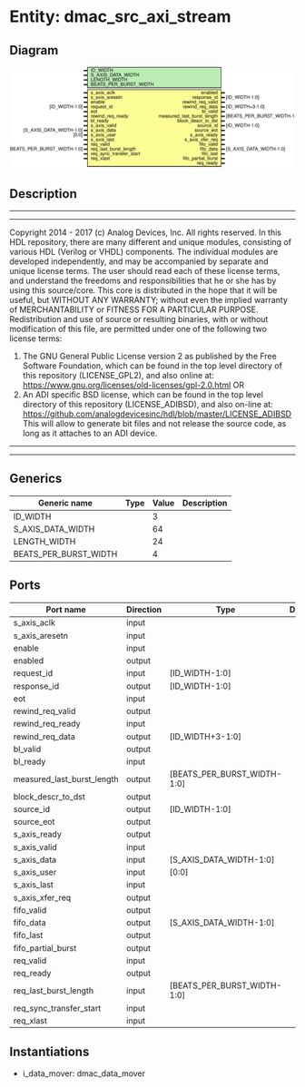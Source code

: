# Entity: dmac_src_axi_stream

## Diagram

![Diagram](src_axi_stream.svg "Diagram")
## Description

***************************************************************************
 ***************************************************************************
 Copyright 2014 - 2017 (c) Analog Devices, Inc. All rights reserved.
 In this HDL repository, there are many different and unique modules, consisting
 of various HDL (Verilog or VHDL) components. The individual modules are
 developed independently, and may be accompanied by separate and unique license
 terms.
 The user should read each of these license terms, and understand the
 freedoms and responsibilities that he or she has by using this source/core.
 This core is distributed in the hope that it will be useful, but WITHOUT ANY
 WARRANTY; without even the implied warranty of MERCHANTABILITY or FITNESS FOR
 A PARTICULAR PURPOSE.
 Redistribution and use of source or resulting binaries, with or without modification
 of this file, are permitted under one of the following two license terms:
   1. The GNU General Public License version 2 as published by the
      Free Software Foundation, which can be found in the top level directory
      of this repository (LICENSE_GPL2), and also online at:
      <https://www.gnu.org/licenses/old-licenses/gpl-2.0.html>
 OR
   2. An ADI specific BSD license, which can be found in the top level directory
      of this repository (LICENSE_ADIBSD), and also on-line at:
      https://github.com/analogdevicesinc/hdl/blob/master/LICENSE_ADIBSD
      This will allow to generate bit files and not release the source code,
      as long as it attaches to an ADI device.
 ***************************************************************************
 ***************************************************************************
 
## Generics

| Generic name          | Type | Value | Description |
| --------------------- | ---- | ----- | ----------- |
| ID_WIDTH              |      | 3     |             |
| S_AXIS_DATA_WIDTH     |      | 64    |             |
| LENGTH_WIDTH          |      | 24    |             |
| BEATS_PER_BURST_WIDTH |      | 4     |             |
## Ports

| Port name                  | Direction | Type                        | Description |
| -------------------------- | --------- | --------------------------- | ----------- |
| s_axis_aclk                | input     |                             |             |
| s_axis_aresetn             | input     |                             |             |
| enable                     | input     |                             |             |
| enabled                    | output    |                             |             |
| request_id                 | input     | [ID_WIDTH-1:0]              |             |
| response_id                | output    | [ID_WIDTH-1:0]              |             |
| eot                        | input     |                             |             |
| rewind_req_valid           | output    |                             |             |
| rewind_req_ready           | input     |                             |             |
| rewind_req_data            | output    | [ID_WIDTH+3-1:0]            |             |
| bl_valid                   | output    |                             |             |
| bl_ready                   | input     |                             |             |
| measured_last_burst_length | output    | [BEATS_PER_BURST_WIDTH-1:0] |             |
| block_descr_to_dst         | output    |                             |             |
| source_id                  | output    | [ID_WIDTH-1:0]              |             |
| source_eot                 | output    |                             |             |
| s_axis_ready               | output    |                             |             |
| s_axis_valid               | input     |                             |             |
| s_axis_data                | input     | [S_AXIS_DATA_WIDTH-1:0]     |             |
| s_axis_user                | input     | [0:0]                       |             |
| s_axis_last                | input     |                             |             |
| s_axis_xfer_req            | output    |                             |             |
| fifo_valid                 | output    |                             |             |
| fifo_data                  | output    | [S_AXIS_DATA_WIDTH-1:0]     |             |
| fifo_last                  | output    |                             |             |
| fifo_partial_burst         | output    |                             |             |
| req_valid                  | input     |                             |             |
| req_ready                  | output    |                             |             |
| req_last_burst_length      | input     | [BEATS_PER_BURST_WIDTH-1:0] |             |
| req_sync_transfer_start    | input     |                             |             |
| req_xlast                  | input     |                             |             |
## Instantiations

- i_data_mover: dmac_data_mover
